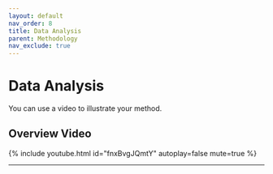 ```yaml
---
layout: default
nav_order: 8
title: Data Analysis
parent: Methodology
nav_exclude: true
---
```


# Data Analysis

You can use a video to illustrate your method.

## Overview Video

{% include youtube.html id="fnxBvgJQmtY" autoplay=false mute=true %}

---

